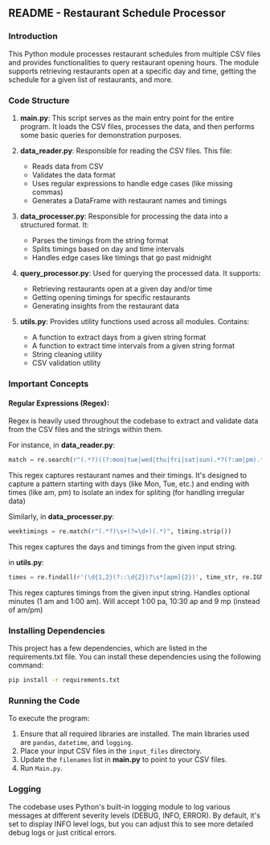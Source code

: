 ## README - Restaurant Schedule Processor

### Introduction
This Python module processes restaurant schedules from multiple CSV files and provides functionalities to query restaurant opening hours. The module supports retrieving restaurants open at a specific day and time, getting the schedule for a given list of restaurants, and more.

### Code Structure

1. **main.py**: This script serves as the main entry point for the entire program. It loads the CSV files, processes the data, and then performs some basic queries for demonstration purposes.
  
2. **data_reader.py**: Responsible for reading the CSV files. This file:
    - Reads data from CSV
    - Validates the data format
    - Uses regular expressions to handle edge cases (like missing commas)
    - Generates a DataFrame with restaurant names and timings

3. **data_processer.py**: Responsible for processing the data into a structured format. It:
    - Parses the timings from the string format
    - Splits timings based on day and time intervals
    - Handles edge cases like timings that go past midnight

4. **query_processor.py**: Used for querying the processed data. It supports:
    - Retrieving restaurants open at a given day and/or time
    - Getting opening timings for specific restaurants
    - Generating insights from the restaurant data

5. **utils.py**: Provides utility functions used across all modules. Contains:
    - A function to extract days from a given string format
    - A function to extract time intervals from a given string format
    - String cleaning utility
    - CSV validation utility

### Important Concepts

#### Regular Expressions (Regex):
Regex is heavily used throughout the codebase to extract and validate data from the CSV files and the strings within them. 

For instance, in **data_reader.py**:
```python
match = re.search(r"(.*?)((?:mon|tue|wed|thu|fri|sat|sun).*?(?:am|pm).*$)", line, re.IGNORECASE)
```
This regex captures restaurant names and their timings. It's designed to capture a pattern starting with days (like Mon, Tue, etc.) and ending with times (like am, pm) to isolate an index for spliting (for handling irregular data)

Similarly, in **data_processer.py**:
```python
weektimings = re.match(r"(.*?)\s+(?=\d+)(.*)", timing.strip())
```
This regex captures the days and timings from the given input string.

in **utils.py**:
```python
times = re.findall(r'(\d{1,2}(?::\d{2})?\s*[apm]{2})', time_str, re.IGNORECASE)
```
This regex captures timings from the given input string. Handles optional minutes (1 am and 1:00 am). Will accept 1:00 pa, 10:30 ap and 9 mp  (instead of am/pm)  

### Installing Dependencies

This project has a few dependencies, which are listed in the requirements.txt file. You can install these dependencies using the following command:
```sh
pip install -r requirements.txt
```



### Running the Code

To execute the program:

1. Ensure that all required libraries are installed. The main libraries used are `pandas`, `datetime`, and `logging`.
2. Place your input CSV files in the `input_files` directory.
3. Update the `filenames` list in **main.py** to point to your CSV files.
4. Run `Main.py`.

### Logging

The codebase uses Python's built-in logging module to log various messages at different severity levels (DEBUG, INFO, ERROR). By default, it's set to display INFO level logs, but you can adjust this to see more detailed debug logs or just critical errors.
